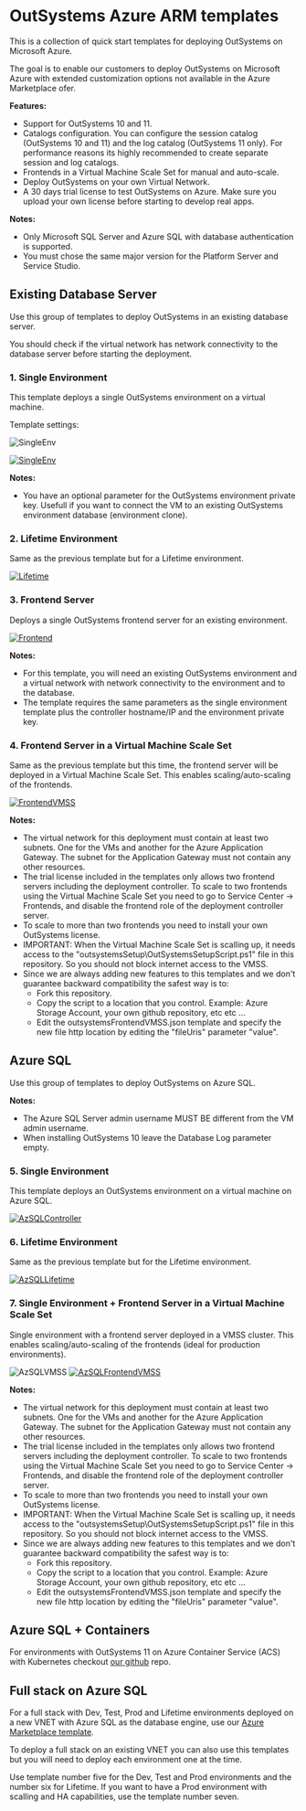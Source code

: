 # OutSystems Azure ARM templates

This is a collection of quick start templates for deploying OutSystems on Microsoft Azure.

The goal is to enable our customers to deploy OutSystems on Microsoft Azure with extended customization options not available in the Azure Marketplace ofer.

**Features:**

- Support for OutSystems 10 and 11.
- Catalogs configuration. You can configure the session catalog (OutSystems 10 and 11) and the log catalog (OutSystems 11 only). For performance reasons its highly recommended to create separate session and log catalogs.
- Frontends in a Virtual Machine Scale Set for manual and auto-scale.
- Deploy OutSystems on your own Virtual Network.
- A 30 days trial license to test OutSystems on Azure. Make sure you upload your own license before starting to develop real apps.

**Notes:**

- Only Microsoft SQL Server and Azure SQL with database authentication is supported.
- You must chose the same major version for the Platform Server and Service Studio.

## Existing Database Server

Use this group of templates to deploy OutSystems in an existing database server.

You should check if the virtual network has network connectivity to the database server before starting the deployment.

### 1. Single Environment

This template deploys a single OutSystems environment on a virtual machine.

Template settings:

![SingleEnv](https://raw.githubusercontent.com/OutSystems/AzureARMTemplates/dev/media/Controller.PNG)

[![SingleEnv](http://azuredeploy.net/deploybutton.png)](https://portal.azure.com/#create/Microsoft.Template/uri/https%3A%2F%2Fraw.githubusercontent.com%2FOutSystems%2FAzureARMTemplates%2Fdev%2FController.json)

**Notes:**

- You have an optional parameter for the OutSystems environment private key. Usefull if you want to connect the VM to an existing OutSystems environment database (environment clone).

### 2. Lifetime Environment

Same as the previous template but for a Lifetime environment.

[![Lifetime](http://azuredeploy.net/deploybutton.png)](https://portal.azure.com/#create/Microsoft.Template/uri/https%3A%2F%2Fraw.githubusercontent.com%2FOutSystems%2FAzureARMTemplates%2Fdev%2FLifetime.json)

### 3. Frontend Server

Deploys a single OutSystems frontend server for an existing environment.

[![Frontend](http://azuredeploy.net/deploybutton.png)](https://portal.azure.com/#create/Microsoft.Template/uri/https%3A%2F%2Fraw.githubusercontent.com%2FOutSystems%2FAzureARMTemplates%2Fdev%2FFrontend.json)

**Notes:**

- For this template, you will need an existing OutSystems environment and a virtual network with network connectivity to the environment and to the database.
- The template requires the same parameters as the single environment template plus the controller hostname/IP and the environment private key.

### 4. Frontend Server in a Virtual Machine Scale Set

Same as the previous template but this time, the frontend server will be deployed in a Virtual Machine Scale Set. This enables scaling/auto-scaling of the frontends.

[![FrontendVMSS](http://azuredeploy.net/deploybutton.png)](https://portal.azure.com/#create/Microsoft.Template/uri/https%3A%2F%2Fraw.githubusercontent.com%2FOutSystems%2FAzureARMTemplates%2Fdev%2FFrontendVMSS.json)

**Notes:**

- The virtual network for this deployment must contain at least two subnets. One for the VMs and another for the Azure Application Gateway. The subnet for the Application Gateway must not contain any other resources.
- The trial license included in the templates only allows two frontend servers including the deployment controller. To scale to two frontends using the Virtual Machine Scale Set you need to go to Service Center -> Frontends, and disable the frontend role of the deployment controller server.
- To scale to more than two frontends you need to install your own OutSystems license.
- IMPORTANT: When the Virtual Machine Scale Set is scalling up, it needs access to the "outsystemsSetup\OutSystemsSetupScript.ps1" file in this repository. So you should not block internet access to the VMSS.
- Since we are always adding new features to this templates and we don't guarantee backward compatibility the safest way is to:
  - Fork this repository.
  - Copy the script to a location that you control. Example: Azure Storage Account, your own github repository, etc etc ...
  - Edit the outsystemsFrontendVMSS.json template and specify the new file http location by editing the "fileUris" parameter "value".

## Azure SQL

Use this group of templates to deploy OutSystems on Azure SQL.

**Notes:**

- The Azure SQL Server admin username MUST BE different from the VM admin username.
- When installing OutSystems 10 leave the Database Log parameter empty.

### 5. Single Environment

This template deploys an OutSystems environment on a virtual machine on Azure SQL.

[![AzSQLController](http://azuredeploy.net/deploybutton.png)](https://portal.azure.com/#create/Microsoft.Template/uri/https%3A%2F%2Fraw.githubusercontent.com%2FOutSystems%2FAzureARMTemplates%2Fdev%2FAzSQLController.json)

### 6. Lifetime Environment

Same as the previous template but for the Lifetime environment.

[![AzSQLLifetime](http://azuredeploy.net/deploybutton.png)](https://portal.azure.com/#create/Microsoft.Template/uri/https%3A%2F%2Fraw.githubusercontent.com%2FOutSystems%2FAzureARMTemplates%2Fdev%2FAzSQLLifetime.json)

### 7. Single Environment + Frontend Server in a Virtual Machine Scale Set

Single environment with a frontend server deployed in a VMSS cluster. This enables scaling/auto-scaling of the frontends (ideal for production environments).

![AzSQLVMSS](https://raw.githubusercontent.com/OutSystems/AzureARMTemplates/dev/media/AzSQLVMSS.PNG)
[![AzSQLFrontendVMSS](http://azuredeploy.net/deploybutton.png)](https://portal.azure.com/#create/Microsoft.Template/uri/https%3A%2F%2Fraw.githubusercontent.com%2FOutSystems%2FAzureARMTemplates%2Fdev%2FAzSQLFrontendVMSS.json)

**Notes:**

- The virtual network for this deployment must contain at least two subnets. One for the VMs and another for the Azure Application Gateway. The subnet for the Application Gateway must not contain any other resources.
- The trial license included in the templates only allows two frontend servers including the deployment controller. To scale to two frontends using the Virtual Machine Scale Set you need to go to Service Center -> Frontends, and disable the frontend role of the deployment controller server.
- To scale to more than two frontends you need to install your own OutSystems license.
- IMPORTANT: When the Virtual Machine Scale Set is scalling up, it needs access to the "outsystemsSetup\OutSystemsSetupScript.ps1" file in this repository. So you should not block internet access to the VMSS.
- Since we are always adding new features to this templates and we don't guarantee backward compatibility the safest way is to:
  - Fork this repository.
  - Copy the script to a location that you control. Example: Azure Storage Account, your own github repository, etc etc ...
  - Edit the outsystemsFrontendVMSS.json template and specify the new file http location by editing the "fileUris" parameter "value".

## Azure SQL + Containers

For environments with OutSystems 11 on Azure Container Service (ACS) with Kubernetes checkout [our github](https://github.com/OutSystems/Containers-ACS-AzDevOps) repo.

## Full stack on Azure SQL

For a full stack with Dev, Test, Prod and Lifetime environments deployed on a new VNET with Azure SQL as the database engine, use our [Azure Marketplace template](https://azuremarketplace.microsoft.com/en-us/marketplace/apps/outsystems.outsystems_platform?tab=Overview).

To deploy a full stack on an existing VNET you can also use this templates but you will need to deploy each environment one at the time.

Use template number five for the Dev, Test and Prod environments and the number six for Lifetime. If you want to have a Prod environment with scalling and HA capabilities, use the template number seven.
